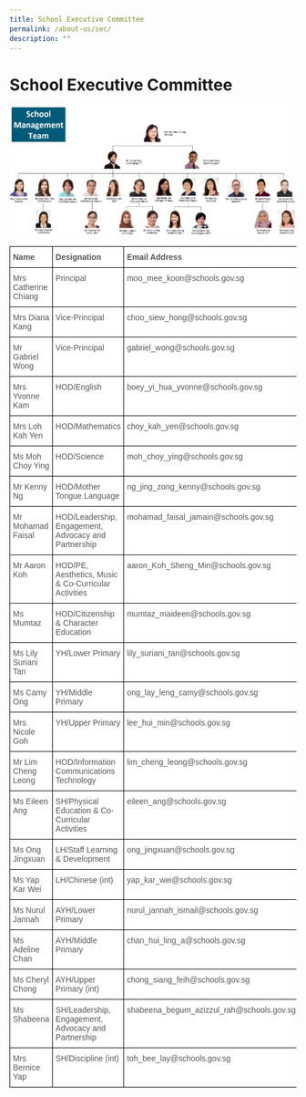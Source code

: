 ```yaml
---
title: School Executive Committee
permalink: /about-us/sec/
description: ""
---
```

School Executive Committee
==========================

![](/images/Done/Done/Org%20Chart.jpg)

<style type="text/css">
.tg  {border-collapse:collapse;border-spacing:0;}
.tg td{border-color:black;border-style:solid;border-width:1px;font-family:Arial, sans-serif;font-size:14px;
  overflow:hidden;padding:10px 5px;word-break:normal;}
.tg th{border-color:black;border-style:solid;border-width:1px;font-family:Arial, sans-serif;font-size:14px;
  font-weight:normal;overflow:hidden;padding:10px 5px;word-break:normal;}
.tg .tg-qrq8{background-color:#FFF;color:#565656;font-weight:bold;text-align:left;vertical-align:top}
.tg .tg-njgx{background-color:#FFF;color:#565656;text-align:left;vertical-align:top}
</style>
<table class="tg">
<thead>
  <tr>
    <th class="tg-qrq8">Name</th>
    <th class="tg-qrq8">Designation</th>
    <th class="tg-qrq8">Email Address</th>
  </tr>
</thead>
<tbody>
  <tr>
    <td class="tg-njgx">Mrs Catherine Chiang</td>
    <td class="tg-njgx">Principal</td>
    <td class="tg-njgx">moo_mee_koon@schools.gov.sg</td>
  </tr>
  <tr>
    <td class="tg-njgx">Mrs Diana Kang</td>
    <td class="tg-njgx">Vice-Principal</td>
    <td class="tg-njgx">choo_siew_hong@schools.gov.sg</td>
  </tr>
  <tr>
    <td class="tg-njgx">Mr Gabriel Wong</td>
    <td class="tg-njgx">Vice-Principal</td>
    <td class="tg-njgx">gabriel_wong@schools.gov.sg</td>
  </tr>
  <tr>
    <td class="tg-njgx">Mrs Yvonne Kam</td>
    <td class="tg-njgx">HOD/English</td>
    <td class="tg-njgx">boey_yi_hua_yvonne@schools.gov.sg</td>
  </tr>
  <tr>
    <td class="tg-njgx">Mrs Loh Kah Yen</td>
    <td class="tg-njgx">HOD/Mathematics</td>
    <td class="tg-njgx">choy_kah_yen@schools.gov.sg</td>
  </tr>
  <tr>
    <td class="tg-njgx">Ms Moh Choy Ying</td>
    <td class="tg-njgx">HOD/Science</td>
    <td class="tg-njgx">moh_choy_ying@schools.gov.sg</td>
  </tr>
  <tr>
    <td class="tg-njgx">Mr Kenny Ng</td>
    <td class="tg-njgx">HOD/Mother Tongue Language</td>
    <td class="tg-njgx">ng_jing_zong_kenny@schools.gov.sg</td>
  </tr>
  <tr>
    <td class="tg-njgx">Mr Mohamad Faisal</td>
    <td class="tg-njgx">HOD/Leadership, Engagement, Advocacy and Partnership</td>
    <td class="tg-njgx">mohamad_faisal_jamain@schools.gov.sg</td>
  </tr>
  <tr>
    <td class="tg-njgx">Mr Aaron Koh</td>
    <td class="tg-njgx">HOD/PE, Aesthetics, Music &amp; Co-Curricular Activities </td>
    <td class="tg-njgx">aaron_Koh_Sheng_Min@schools.gov.sg</td>
  </tr>
  <tr>
    <td class="tg-njgx">Ms Mumtaz</td>
    <td class="tg-njgx">HOD/Citizenship &amp; Character Education</td>
    <td class="tg-njgx">mumtaz_maideen@schools.gov.sg</td>
  </tr>
  <tr>
    <td class="tg-njgx">Ms Lily Suriani Tan</td>
    <td class="tg-njgx">YH/Lower Primary</td>
    <td class="tg-njgx">lily_suriani_tan@schools.gov.sg<br></td>
  </tr>
  <tr>
    <td class="tg-njgx">Ms Camy Ong<br></td>
    <td class="tg-njgx">YH/Middle Primary<br></td>
    <td class="tg-njgx">ong_lay_leng_camy@schools.gov.sg<br></td>
  </tr>
  <tr>
    <td class="tg-njgx">Mrs Nicole Goh </td>
    <td class="tg-njgx">YH/Upper Primary <br></td>
    <td class="tg-njgx">lee_hui_min@schools.gov.sg </td>
  </tr>
  <tr>
    <td class="tg-njgx">Mr Lim Cheng Leong<br></td>
    <td class="tg-njgx">HOD/Information Communications Technology</td>
    <td class="tg-njgx">lim_cheng_leong@schools.gov.sg</td>
  </tr>
  <tr>
    <td class="tg-njgx">Ms Eileen Ang</td>
    <td class="tg-njgx">SH/Physical Education &amp; Co-Curricular Activities</td>
    <td class="tg-njgx">eileen_ang@schools.gov.sg</td>
  </tr>
  <tr>
    <td class="tg-njgx">Ms Ong Jingxuan<br></td>
    <td class="tg-njgx">LH/Staff Learning &amp; Development</td>
    <td class="tg-njgx">ong_jingxuan@schools.gov.sg</td>
  </tr>
  <tr>
    <td class="tg-njgx">Ms Yap Kar Wei <br></td>
    <td class="tg-njgx">LH/Chinese (int)<br></td>
    <td class="tg-njgx">yap_kar_wei@schools.gov.sg<br></td>
  </tr>
  <tr>
    <td class="tg-njgx">Ms Nurul Jannah<br></td>
    <td class="tg-njgx">AYH/Lower Primary<br></td>
    <td class="tg-njgx">nurul_jannah_ismail@schools.gov.sg </td>
  </tr>
  <tr>
    <td class="tg-njgx">Ms Adeline Chan </td>
    <td class="tg-njgx">AYH/Middle Primary<br></td>
    <td class="tg-njgx">chan_hui_ling_a@schools.gov.sg </td>
  </tr>
  <tr>
    <td class="tg-njgx">Ms Cheryl Chong</td>
    <td class="tg-njgx">AYH/Upper Primary (int)</td>
    <td class="tg-njgx">chong_siang_feih@schools.gov.sg </td>
  </tr>
  <tr>
    <td class="tg-njgx">Ms Shabeena</td>
    <td class="tg-njgx">SH/Leadership, Engagement, Advocacy and Partnership </td>
    <td class="tg-njgx">shabeena_begum_azizzul_rah@schools.gov.sg </td>
  </tr>
  <tr>
    <td class="tg-njgx">Mrs Bernice Yap</td>
    <td class="tg-njgx">SH/Discipline (int)</td>
    <td class="tg-njgx">toh_bee_lay@schools.gov.sg</td>
  </tr>
</tbody>
</table>